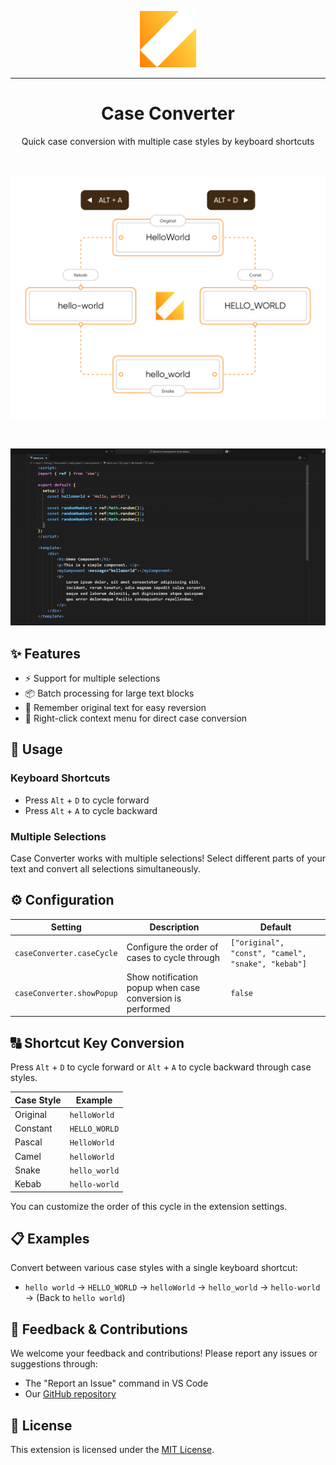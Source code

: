 <p align="center">
  <img src="media/Logo.png" alt="Case Converter Logo" width="90" />
</p>

---

<h1 align="center">
Case Converter
</h1>

<p align="center">
Quick case conversion with multiple case styles by keyboard shortcuts
</p>

</br>

<p align="center">
  <img src="media/CaseConvertorFlowchart.png" alt="Case Converter Logo" width="800" />
</p>

</br>

<p align="center">
  <img src="media/demo.gif" alt="Gif Demo" width="800" />
</p>

## ✨ Features

- ⚡ Support for multiple selections
- 📦 Batch processing for large text blocks
- 💾 Remember original text for easy reversion
- 📌 Right-click context menu for direct case conversion

## 🧰 Usage

### Keyboard Shortcuts

- Press `Alt` + `D` to cycle forward
- Press `Alt` + `A` to cycle backward

### Multiple Selections

Case Converter works with multiple selections! Select different parts of your text and convert all selections simultaneously.

## ⚙️ Configuration

| Setting | Description | Default |
|---------|-------------|---------|
| `caseConverter.caseCycle` | Configure the order of cases to cycle through | `["original", "const", "camel", "snake", "kebab"]` |
| `caseConverter.showPopup` | Show notification popup when case conversion is performed | `false` |

## 🔠 Shortcut Key Conversion

Press `Alt` + `D` to cycle forward or `Alt` + `A` to cycle backward through case styles.

| Case Style | Example |
|------------|---------|
| Original | `helloWorld` |
| Constant | `HELLO_WORLD` |
| Pascal | `HelloWorld` |
| Camel | `helloWorld` |
| Snake | `hello_world` |
| Kebab | `hello-world` |

You can customize the order of this cycle in the extension settings.

## 📋 Examples

Convert between various case styles with a single keyboard shortcut:

- `hello world` → `HELLO_WORLD` → `helloWorld` → `hello_world` → `hello-world` → (Back to `hello world`)

## 📮 Feedback & Contributions

We welcome your feedback and contributions! Please report any issues or suggestions through:
- The "Report an Issue" command in VS Code
- Our [GitHub repository](https://github.com/fuzionix/vscode-case-converter/issues)

## 📑 License

This extension is licensed under the [MIT License](LICENSE).
